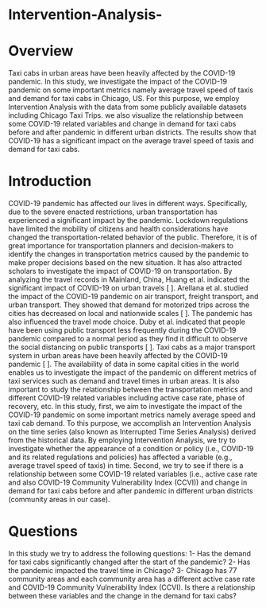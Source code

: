 # Intervention-Analysis-
# Overview 
Taxi cabs in urban areas have been heavily affected by the COVID-19 pandemic. In this study, we investigate the impact of the COVID-19 pandemic on some important metrics namely average travel speed of taxis and demand for taxi cabs in Chicago, US. For this purpose, we employ Intervention Analysis with the data from some publicly available datasets including Chicago Taxi Trips. we also visualize the relationship between some COVID-19 related variables and change in demand for taxi cabs before and after pandemic in different urban districts. The results show that COVID-19 has a significant impact on the average travel speed of taxis and demand for taxi cabs. 
# Introduction
COVID-19 pandemic has affected our lives in different ways. Specifically, due to the severe enacted restrictions, urban transportation has experienced a significant impact by the pandemic. Lockdown regulations have limited the mobility of citizens and health considerations have changed the transportation-related behavior of the public. Therefore, it is of great importance for transportation planners and decision-makers to identify the changes in transportation metrics caused by the pandemic to make proper decisions based on the new situation. It has also attracted scholars to investigate the impact of COVID-19 on transportation. By analyzing the travel records in Mainland, China, Huang et al. indicated the significant impact of COVID-19 on urban travels [ ]. Arellana et al. studied the impact of the COVID-19 pandemic on air transport, freight transport, and urban transport. They showed that demand for motorized trips across the cities has decreased on local and nationwide scales [ ]. The pandemic has also influenced the travel mode choice. Duby et al. indicated that people have been using public transport less frequently during the COVID-19 pandemic compared to a normal period as they find it difficult to observe the social distancing on public transports [ ]. 
Taxi cabs as a major transport system in urban areas have been heavily affected by the COVID-19 pandemic [ ]. The availability of data in some capital cities in the world enables us to investigate the impact of the pandemic on different metrics of taxi services such as demand and travel times in urban areas. It is also important to study the relationship between the transportation metrics and different COVID-19 related variables including active case rate, phase of recovery, etc. 
In this study, first, we aim to investigate the impact of the COVID-19 pandemic on some important metrics namely average speed and taxi cab demand. To this purpose, we accomplish an Intervention Analysis on the time series (also known as Interrupted Time Series Analysis) derived from the historical data. By employing Intervention Analysis, we try to investigate whether the appearance of a condition or policy (i.e., COVID-19 and its related regulations and policies) has affected a variable (e.g., average travel speed of taxis) in time. Second, we try to see if there is a relationship between some COVID-19 related variables (i.e., active case rate and also COVID-19 Community Vulnerability Index (CCVI)) and change in demand for taxi cabs before and after pandemic in different urban districts (community areas in our case). 
# Questions
In this study we try to address the following questions:
1-	Has the demand for taxi cabs significantly changed after the start of the pandemic? 
2-	Has the pandemic impacted the travel time in Chicago? 
3-	Chicago has 77 community areas and each community area has a different active case rate and COVID-19 Community Vulnerability Index (CCVI). Is there a relationship between these variables and the change in the demand for taxi cabs? 
